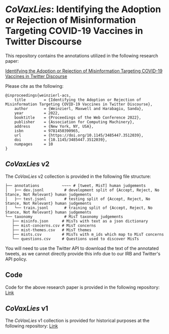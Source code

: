 # *CoVaxLies*: Identifying the Adoption or Rejection of Misinformation Targeting COVID-19 Vaccines in Twitter Discourse

This repository contains the annotations utilized in the following research paper:

[Identifying the Adoption or Rejection of Misinformation Targeting COVID-19 Vaccines in Twitter Discourse](https://doi.org/10.1145/3485447.3512039)

Please cite as the following:

```
@inproceedings{weinzierl-acs,
	title        = {Identifying the Adoption or Rejection of Misinformation Targeting COVID-19 Vaccines in Twitter Discourse},
	author       = {Weinzierl, Maxwell and Harabagiu, Sanda},
	year         = 2022,
	booktitle    = {Proceedings of the Web Conference 2022},
	publisher    = {Association for Computing Machinery},
	address      = {New York, NY, USA},
	isbn         = 9781450390965,
	url          = {https://doi.org/10.1145/3485447.3512039},
	doi			 = {10.1145/3485447.3512039},
	numpages     = 10
}
```

## *CoVaxLies* v2
The *CoVaxLies* v2 collection is provided in the following file structure:

    ├── annotations          ~~~~ # [tweet, MisT] human judgements
    │   ├── dev.jsonl         # development split of {Accept, Reject, No Stance, Not Relevant} human judgements
    │   ├── test.jsonl        # testing split of {Accept, Reject, No Stance, Not Relevant} human judgements
    │   └── train.jsonl       # training split of {Accept, Reject, No Stance, Not Relevant} human judgements
    └── taxonomy              # MisT taxonomy judgements
       ├── misinfo.json      # MisTs with text as a json dictionary
       ├── mist-concerns.csv # MisT concerns
       ├── mist-themes.csv   # MisT themes
       ├── mists.csv         # MisTs with m_ids which map to MisT concerns
       └── questions.csv     # Questions used to discover MisTs

You will need to use the Twitter API to download the text of the annotated tweets, as we cannot directly provide this info
due to our IRB and Twitter's API policy.


## Code
Code for the above research paper is provided in the following repository:
[Link](https://github.com/Supermaxman/covid19-vaccine-nlp)


## *CoVaxLies* v1
The *CoVaxLies* v1 collection is provided for historical purposes at the following repository:
[Link](https://github.com/Supermaxman/covid19-vaccine-twitter)
